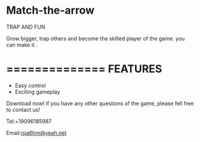 # Match-the-arrow

TRAP AND FUN 

Grow bigger, trap others and become the skilled player of the game. you can make it .

==============
FEATURES
==============

- Easy control
- Exciting gameplay

Download now! if you have any other questions of the game, please fell free to contact us!

Tel:+19096185987

Email:rpa6hm@yeah.net
